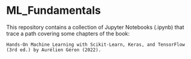 # ML_Fundamentals
This repository contains a collection of Jupyter Notebooks (.ipynb) that trace a path covering some chapters of the book: 
```text
Hands-On Machine Learning with Scikit-Learn, Keras, and TensorFlow (3rd ed.) by Aurélien Géron (2022).
```


